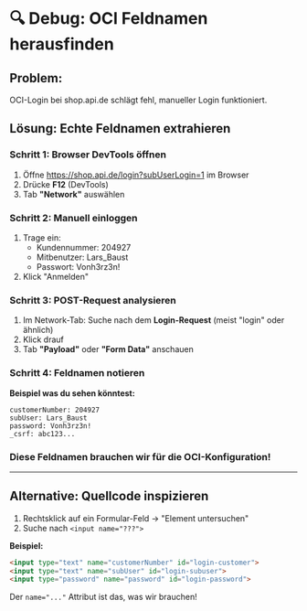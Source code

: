 # 🔍 Debug: OCI Feldnamen herausfinden

## Problem:
OCI-Login bei shop.api.de schlägt fehl, manueller Login funktioniert.

## Lösung: Echte Feldnamen extrahieren

### Schritt 1: Browser DevTools öffnen
1. Öffne https://shop.api.de/login?subUserLogin=1 im Browser
2. Drücke **F12** (DevTools)
3. Tab **"Network"** auswählen

### Schritt 2: Manuell einloggen
1. Trage ein:
   - Kundennummer: 204927
   - Mitbenutzer: Lars_Baust
   - Passwort: Vonh3rz3n!
2. Klick "Anmelden"

### Schritt 3: POST-Request analysieren
1. Im Network-Tab: Suche nach dem **Login-Request** (meist "login" oder ähnlich)
2. Klick drauf
3. Tab **"Payload"** oder **"Form Data"** anschauen

### Schritt 4: Feldnamen notieren

**Beispiel was du sehen könntest:**
```
customerNumber: 204927
subUser: Lars_Baust
password: Vonh3rz3n!
_csrf: abc123...
```

### Diese Feldnamen brauchen wir für die OCI-Konfiguration!

---

## Alternative: Quellcode inspizieren

1. Rechtsklick auf ein Formular-Feld → "Element untersuchen"
2. Suche nach `<input name="???">`

**Beispiel:**
```html
<input type="text" name="customerNumber" id="login-customer">
<input type="text" name="subUser" id="login-subuser">
<input type="password" name="password" id="login-password">
```

Der `name="..."` Attribut ist das, was wir brauchen!
